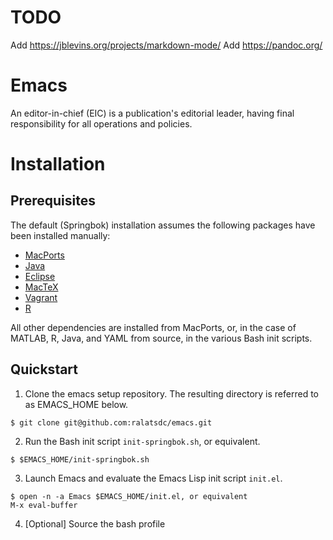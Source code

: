 # TODO

Add https://jblevins.org/projects/markdown-mode/
Add https://pandoc.org/

# Emacs

An editor-in-chief (EIC) is a publication's editorial leader, having final responsibility for all operations and policies.

# Installation

## Prerequisites

The default (Springbok) installation assumes the following packages have been installed manually:
+ [MacPorts](https://www.macports.org/install.php)
+ [Java](https://www.java.com/en/)
+ [Eclipse](https://www.eclipse.org/)
+ [MacTeX](https://tug.org/mactex/mactex-download.html)
+ [Vagrant](https://www.vagrantup.com/downloads.html)
+ [R](https://cran.r-project.org/bin/macosx/)

All other dependencies are installed from MacPorts, or, in the case of MATLAB, R, Java, and YAML from source, in the various Bash init scripts.

## Quickstart

1. Clone the emacs setup repository. The resulting directory is referred to as EMACS_HOME below.
```
$ git clone git@github.com:ralatsdc/emacs.git
```
2. Run the Bash init script `init-springbok.sh`, or equivalent.
```
$ $EMACS_HOME/init-springbok.sh
```
3. Launch Emacs and evaluate the Emacs Lisp init script `init.el`.
```
$ open -n -a Emacs $EMACS_HOME/init.el, or equivalent
M-x eval-buffer
```
4. [Optional] Source the bash profile
